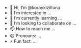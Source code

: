 - 👋 Hi, I’m @koraykiziltuna
- 👀 I’m interested in ...
- 🌱 I’m currently learning ...
- 💞️ I’m looking to collaborate on ...
- 📫 How to reach me ...
- 😄 Pronouns: ...
- ⚡ Fun fact: ...

<!---
koraykiziltuna/koraykiziltuna is a ✨ special ✨ repository because its `README.md` (this file) appears on your GitHub profile.
You can click the Preview link to take a look at your changes.
--->

